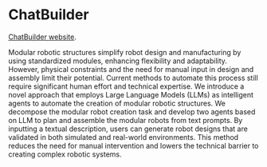 # ChatBuilder

[ChatBuilder website](https://fodechain.github.io/ChatBuilder/).

Modular robotic structures simplify robot design and manufacturing by using standardized modules, enhancing flexibility and adaptability. However, physical constraints and the need for manual input in design and assembly limit their potential. Current methods to automate this process still require significant human effort and technical expertise. We introduce a novel approach that employs Large Language Models (LLMs) as intelligent agents to automate the creation of modular robotic structures. We decompose the modular robot creation task and develop two agents based on LLM to plan and assemble the modular robots from text prompts. By inputting a textual description, users can generate robot designs that are validated in both simulated and real-world environments. This method reduces the need for manual intervention and lowers the technical barrier to creating complex robotic systems.
